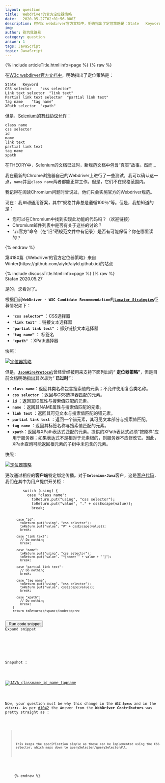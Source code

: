 ```yaml
---
layout: question
title:  Webdriver的官方定位器策略
date:   2020-05-27T02:01:56.000Z
description: 在W3c webdirver官方文档中，明确指出了定位策略是：State   KeywordCSS selector    "css selecto...
img: 
author: 别坑我路易
category: question
answer: 1
tags: JavaScript
topic: JavaScript
---
```

<div class="article-root">
  <div class="article">
    {% include articleTitle.html info=page %}
    {% raw %}
    <div class="article-content"><p><font style="vertical-align: inherit;"><font style="vertical-align: inherit;">在</font></font><a href="https://w3c.github.io/webdriver/webdriver-spec.html#locator-strategies" rel="noreferrer"><font style="vertical-align: inherit;"><font style="vertical-align: inherit;">W3c webdirver官方文档中</font></font></a><font style="vertical-align: inherit;"><font style="vertical-align: inherit;">，明确指出了定位策略是：</font></font></p>

<pre class="lang-js prettyprint prettyprinted" style=""><code><span class="typ">State</span><span class="pln">   </span><span class="typ">Keyword</span><span class="pln">
CSS selector    </span><span class="str">"css selector"</span><span class="pln">
</span><span class="typ">Link</span><span class="pln"> text selector  </span><span class="str">"link text"</span><span class="pln">
</span><span class="typ">Partial</span><span class="pln"> link text selector  </span><span class="str">"partial link text"</span><span class="pln">
</span><span class="typ">Tag</span><span class="pln"> name    </span><span class="str">"tag name"</span><span class="pln">
</span><span class="typ">XPath</span><span class="pln"> selector  </span><span class="str">"xpath"</span></code></pre>

<p><font style="vertical-align: inherit;"><font style="vertical-align: inherit;">但是，</font></font><a href="https://github.com/SeleniumHQ/selenium/wiki/JsonWireProtocol" rel="noreferrer"><font style="vertical-align: inherit;"><font style="vertical-align: inherit;">Selenium的有线协议</font></font></a><font style="vertical-align: inherit;"><font style="vertical-align: inherit;">允许：</font></font></p>

<pre class="lang-js prettyprint prettyprinted" style=""><code><span class="kwd">class</span><span class="pln"> name  
css selector
id  
name
link text
partial link text
tag name
xpath</span></code></pre>

<p><font style="vertical-align: inherit;"><font style="vertical-align: inherit;">在THEORY中，Selenium的文档已过时，新规范文档中包含“真实”故事。</font><font style="vertical-align: inherit;">然而...</font></font></p>

<p><font style="vertical-align: inherit;"><font style="vertical-align: inherit;">我在最新的Chrome浏览器自己的Webdriver上进行了一些测试，我可以确认这一点，</font></font><code>name</code><font style="vertical-align: inherit;"><font style="vertical-align: inherit;">并且</font></font><code>class name</code><font style="vertical-align: inherit;"><font style="vertical-align: inherit;">两者都能正常工作。</font><font style="vertical-align: inherit;">但是，它们不在规格范围内。</font></font></p>

<p><font style="vertical-align: inherit;"><font style="vertical-align: inherit;">我记得在阅读Chromium问题时曾说过，他们只会实施官方的Webdriver规范。</font></font></p>

<p><font style="vertical-align: inherit;"><font style="vertical-align: inherit;">现在：我</font></font><em><font style="vertical-align: inherit;"><font style="vertical-align: inherit;">知道</font></font></em><font style="vertical-align: inherit;"><font style="vertical-align: inherit;">通用答案，其中“规格并非总是遵循100％”等。但是，我想知道的是：</font></font></p>

<ul>
<li><font style="vertical-align: inherit;"><font style="vertical-align: inherit;">您可以在Chromium中找到实现此功能的代码吗？</font><font style="vertical-align: inherit;">（欢迎链接）</font></font></li>
<li><font style="vertical-align: inherit;"><font style="vertical-align: inherit;">Chromium邮件列表中是否有关于这些的讨论？</font></font></li>
<li><font style="vertical-align: inherit;"><font style="vertical-align: inherit;">“非官方”命令（在“旧”硒规范文件中有记录）是否有可能保留？</font><font style="vertical-align: inherit;">你在哪里读的？</font></font></li>
</ul></div>
    {% endraw %}
  </div>
  <p class="winter_mark">第4180篇《Webdriver的官方定位器策略》来自Winter(https://github.com/aiyld/aiyld.github.io)的站点</p>
  <div class="discuss-wrapper">
    {% include discussTitle.html info=page %}
    {% raw %}
    <div class="discuss-item">
        <div class="discuss-parent">
          <div class="discuss-meta">
            <span class="discuss-user">Stafan</span>
            <span class="discuss-time">2020.05.27</span>
          </div>
          <div class="discuss-comment"><p><font style="vertical-align: inherit;"><font style="vertical-align: inherit;">是的，您看对了。</font></font></p>

<p><font style="vertical-align: inherit;"><font style="vertical-align: inherit;">根据目前</font></font><strong><code>WebDriver - W3C Candidate Recommendation</code></strong><font style="vertical-align: inherit;"><font style="vertical-align: inherit;">的</font></font><a href="https://w3c.github.io/webdriver/webdriver-spec.html#locator-strategies" rel="noreferrer"><strong><code>Locator Strategies</code></strong></a><font style="vertical-align: inherit;"><font style="vertical-align: inherit;">征募情况如下：</font></font></p>

<ul>
<li><strong><code>"css selector"</code></strong><font style="vertical-align: inherit;"><font style="vertical-align: inherit;"> ：CSS选择器</font></font></li>
<li><strong><code>"link text"</code></strong><font style="vertical-align: inherit;"><font style="vertical-align: inherit;"> ：链接文本选择器</font></font></li>
<li><strong><code>"partial link text"</code></strong><font style="vertical-align: inherit;"><font style="vertical-align: inherit;"> ：部分链接文本选择器</font></font></li>
<li><strong><code>"tag name"</code></strong><font style="vertical-align: inherit;"><font style="vertical-align: inherit;"> ： 标签名</font></font></li>
<li><strong><code>"xpath"</code></strong><font style="vertical-align: inherit;"><font style="vertical-align: inherit;"> ：XPath选择器</font></font></li>
</ul>

<p><font style="vertical-align: inherit;"><font style="vertical-align: inherit;">快照：</font></font></p>

<p><a href="https://i.stack.imgur.com/e3kwW.png" rel="noreferrer"><img src="https://i.stack.imgur.com/e3kwW.png" alt="定位器策略"></a></p>

<p><font style="vertical-align: inherit;"><font style="vertical-align: inherit;">但是，</font></font><a href="https://github.com/SeleniumHQ/selenium/wiki/JsonWireProtocol#post-sessionsessionidelementidelement" rel="noreferrer"><strong><code>JsonWireProtocol</code></strong></a><font style="vertical-align: inherit;"><font style="vertical-align: inherit;">曾经曾经被用来支持</font><font style="vertical-align: inherit;">下面列出</font><font style="vertical-align: inherit;">的“ </font></font><strong><font style="vertical-align: inherit;"><font style="vertical-align: inherit;">定位器策略”</font></font></strong><font style="vertical-align: inherit;"><font style="vertical-align: inherit;">，但是目前文档明确指出其</font></font><em><font style="vertical-align: inherit;"><font style="vertical-align: inherit;">状态</font></font></em><font style="vertical-align: inherit;"><font style="vertical-align: inherit;">为“ </font></font><strong><font style="vertical-align: inherit;"><font style="vertical-align: inherit;">已过时”</font></font></strong><font style="vertical-align: inherit;"><font style="vertical-align: inherit;">：</font></font></p>

<ul>
<li><strong><code>class name</code></strong><font style="vertical-align: inherit;"><font style="vertical-align: inherit;">：返回其类名称包含搜索值的元素；</font><font style="vertical-align: inherit;">不允许使用复合类名称。</font></font></li>
<li><strong><code>css selector</code></strong><font style="vertical-align: inherit;"><font style="vertical-align: inherit;"> ：返回与CSS选择器匹配的元素。</font></font></li>
<li><strong><code>id</code></strong><font style="vertical-align: inherit;"><font style="vertical-align: inherit;"> ：返回其ID属性与搜索值匹配的元素。</font></font></li>
<li><strong><code>name</code></strong><font style="vertical-align: inherit;"><font style="vertical-align: inherit;"> ：返回其NAME属性与搜索值匹配的元素。</font></font></li>
<li><strong><code>link text</code></strong><font style="vertical-align: inherit;"><font style="vertical-align: inherit;"> ：返回其可见文本与搜索值匹配的锚元素。</font></font></li>
<li><strong><code>partial link text</code></strong><font style="vertical-align: inherit;"><font style="vertical-align: inherit;"> ：返回一个锚元素，其可见文本部分与搜索值匹配。</font></font></li>
<li><strong><code>tag name</code></strong><font style="vertical-align: inherit;"><font style="vertical-align: inherit;"> ：返回其标签名称与搜索值匹配的元素。</font></font></li>
<li><strong><code>xpath</code></strong><font style="vertical-align: inherit;"><font style="vertical-align: inherit;">：返回与XPath表达式匹配的元素。</font><font style="vertical-align: inherit;">提供的XPath表达式必须“按原样”应用于服务器；</font><font style="vertical-align: inherit;">如果表达式不是相对于元素根的，则服务器不应修改它。</font><font style="vertical-align: inherit;">因此，XPath查询可能返回根元素的子树中未包含的元素。</font></font></li>
</ul>

<p><font style="vertical-align: inherit;"><font style="vertical-align: inherit;">快照：</font></font></p>

<p><a href="https://i.stack.imgur.com/ftg7I.png" rel="noreferrer"><img src="https://i.stack.imgur.com/ftg7I.png" alt="定位器策略"></a></p>

<p><font style="vertical-align: inherit;"><font style="vertical-align: inherit;">更改通过相应的</font></font><strong><font style="vertical-align: inherit;"><font style="vertical-align: inherit;">客户端</font></font></strong><font style="vertical-align: inherit;"><font style="vertical-align: inherit;">特定绑定</font><font style="vertical-align: inherit;">传播</font><font style="vertical-align: inherit;">。</font><font style="vertical-align: inherit;">对于</font></font><strong><code>Selenium-Java</code></strong><font style="vertical-align: inherit;"><font style="vertical-align: inherit;">客户，这是</font></font><a href="https://github.com/SeleniumHQ/selenium/blob/13d8f8be751001d44df8e5f1797518f4fb4dec6b/java/client/src/org/openqa/selenium/remote/http/W3CHttpCommandCodec.java#L187" rel="noreferrer"><font style="vertical-align: inherit;"><font style="vertical-align: inherit;">客户代码</font></font></a><font style="vertical-align: inherit;"><font style="vertical-align: inherit;">，我们在其中为用户提供开关柜：</font></font></p>

<p></p><div class="snippet" data-lang="js" data-hide="false" data-console="true" data-babel="false">
<div class="snippet-code">
<pre class="snippet-code-html lang-html prettyprint prettyprinted" style=""><code><span class="pln">        switch (using) {
          case "class name":
            toReturn.put("using", "css selector");
            toReturn.put("value", "." + cssEscape(value));
            break;

          case "id":
            toReturn.put("using", "css selector");
            toReturn.put("value", "#" + cssEscape(value));
            break;

          case "link text":
            // Do nothing
            break;

          case "name":
            toReturn.put("using", "css selector");
            toReturn.put("value", "*[name='" + value + "']");
            break;

          case "partial link text":
            // Do nothing
            break;

          case "tag name":
            toReturn.put("using", "css selector");
            toReturn.put("value", cssEscape(value));
            break;

          case "xpath":
            // Do nothing
            break;
        }
        return toReturn;</span></code></pre>
<div class="snippet-result"><div class="snippet-ctas"><button type="button" class="s-btn s-btn__primary"><span class="icon-play-white _hover"></span><span> Run code snippet</span></button><input class="copySnippet s-btn s-btn__filled" type="button" value="Copy snippet to answer" style="display: none;"><button type="button" class="s-btn hideResults" style="display: none;">Hide results</button><div class="popout-code"><a class="snippet-expand-link">Expand snippet</a></div></div><div class="snippet-result-code" style="display: none;"><iframe name="sif1" sandbox="allow-forms allow-modals allow-scripts" class="snippet-box-edit snippet-box-result" frameborder="0"></iframe></div></div></div>
</div>
<p></p>

<p>Snapshot :</p>

<p><a href="https://i.stack.imgur.com/I1RA6.png" rel="noreferrer"><img src="https://i.stack.imgur.com/I1RA6.png" alt="JAVA_classname_id_name_tagname"></a></p>

<p>Now, your question must be why this change in the <strong><code>W3C Specs</code></strong> and in the <strong><code>clients</code></strong>. As per <a href="https://github.com/w3c/webdriver/issues/1042" rel="noreferrer">#1042</a> the Answer from the <strong>WebDriver Contributors</strong> was pretty straight as : </p>

<blockquote>
  <p><strong><code>This keeps the specification simple as these can be implemented using the CSS selector, which maps down to querySelector/querySelectorAll.</code></strong></p>
</blockquote></div>
        </div></div>
    {% endraw %}
  </div>
<div>

